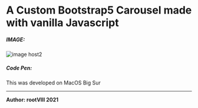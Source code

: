 # A Custom Bootstrap5 Carousel made with vanilla Javascript


##### IMAGE:
<img src="https://user-images.githubusercontent.com/30498791/147303176-965ec7cd-b47b-421e-b319-daeea6b7355e.png" alt="image host2"/>


##### Code Pen:


This was developed on MacOS Big Sur
<hr>
<b>Author: rootVIII 2021</b><br><br>
